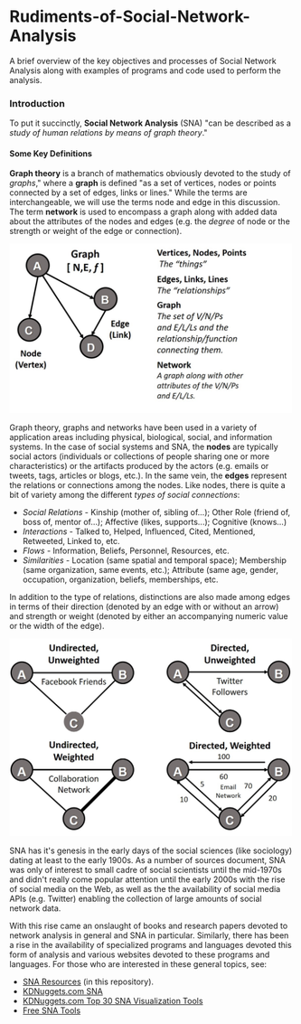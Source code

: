 # Rudiments-of-Social-Network-Analysis
A brief overview of the key objectives and processes of Social Network Analysis along with examples of programs and code used to perform the analysis.

<h3>Introduction</h3>

To put it succinctly, <b>Social Network Analysis</b> (SNA) "can be described as a *study of human relations by means of graph theory*." 

<h4> Some Key Definitions</h4>

<b>Graph theory</b> is a branch of mathematics obviously devoted to the study of *graphs*," where a <b>graph</b> is defined "as a set of vertices, nodes or points connected by a set of edges, links or lines." While the terms are interchangeable, we will use the terms node and edge in this discussion. The term <b>network</b> is used to encompass a graph along with added data about the attributes of the nodes and edges (e.g. the *degree* of node or the strength or weight of the edge or connection).

<img src=https://github.com/daveking63/Rudiments-of-Social-Network-Analysis/blob/master/NetworkGraph.jpg  width="500" height="300">
 
Graph theory, graphs and networks have been used in a variety of application areas including physical, biological, social, and information systems. In the case of social systems and SNA, the <b>nodes</b> are typically social actors (individuals or collections of people sharing one or more characteristics) or the artifacts produced by the actors (e.g. emails or tweets, tags, articles or blogs, etc.).  In the same vein, the <b>edges</b> represent the relations or connections among the nodes. Like nodes, there is quite a bit of variety among the different *types of social connections*:

<ul>
  <li><i>Social Relations</i> - Kinship (mother of, sibling of...); Other Role (friend of, boss of, mentor of...);  Affective (likes, supports...); Cognitive (knows...)</li>
  <li><i>Interactions</i> - Talked to, Helped, Influenced, Cited, Mentioned, Retweeted, Linked to, etc.</li>
  <li><i>Flows</i> - Information, Beliefs, Personnel, Resources, etc.</li>
  <li><i>Similarities</i> - Location (same spatial and temporal space); Membership (same organization, same events, etc.); Attribute (same age, gender, occupation, organization, beliefs, memberships, etc. </li>
</ul>

In addition to the type of relations, distinctions are also made among edges in terms of their direction (denoted by an edge with or without an arrow) and strength or weight (denoted by either an accompanying numeric value or the width of the edge).

<img src=https://github.com/daveking63/Rudiments-of-Social-Network-Analysis/blob/master/NetworkGraphDirectionWeight.jpg  width="500" height="350">
 
SNA has it's genesis in the early days of the social sciences (like sociology) dating at least to the early 1900s. As a number of sources document, SNA was only of interest to small cadre of social scientists until the mid-1970s and didn't really come popular attention until the early 2000s with the rise of social media on the Web, as well as the the availability of social media APIs (e.g. Twitter) enabling the collection of large amounts of social network data. 

With this rise came an onslaught of books and research papers devoted to network analysis in general and SNA in particular.  Similarly, there has been a rise in the availability of specialized programs and languages devoted this form of analysis and various websites devoted to these programs and languages. For those who are interested in these general topics, see:

<ul>
<li><a href='https://github.com/daveking63/Rudiments-of-Social-Network-Analysis/blob/master/SNA-Resources.md'>SNA Resources</a> (in this repository).</li>
<li><a href='https://www.kdnuggets.com/software/social-network-analysis.html'>KDNuggets.com SNA</a></li>
<li><a href='https://www.kdnuggets.com/2015/06/top-30-social-network-analysis-visualization-tools.html'>KDNuggets.com Top 30 SNA Visualization Tools</a></li>
<li><a href='https://www.rankred.com/free-social-network-analysis-tools/'>Free SNA Tools</a></li>
</ul>
